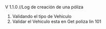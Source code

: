 V 1.1.0  //Log de  creación de una póliza

1. Validando el tipo de Vehiculo
2. Validar el Vehiculo esta en Get poliza lin 101